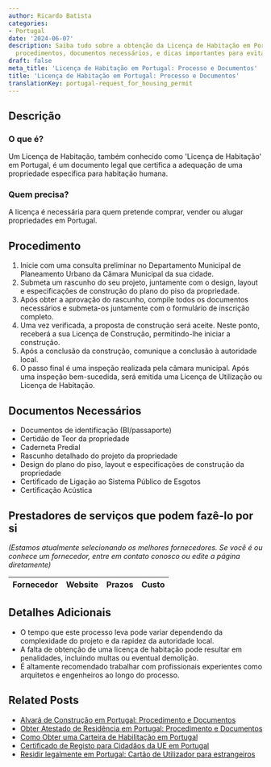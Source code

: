 ```yaml
---
author: Ricardo Batista
categories:
- Portugal
date: '2024-06-07'
description: Saiba tudo sobre a obtenção da Licença de Habitação em Portugal, incluindo
  procedimentos, documentos necessários, e dicas importantes para evitar penalidades.
draft: false
meta_title: 'Licença de Habitação em Portugal: Processo e Documentos'
title: 'Licença de Habitação em Portugal: Processo e Documentos'
translationKey: portugal-request_for_housing_permit
---
```




## Descrição
### O que é?
Um Licença de Habitação, também conhecido como 'Licença de Habitação' em Portugal, é um documento legal que certifica a adequação de uma propriedade específica para habitação humana.
### Quem precisa?
A licença é necessária para quem pretende comprar, vender ou alugar propriedades em Portugal.

## Procedimento
1. Inicie com uma consulta preliminar no Departamento Municipal de Planeamento Urbano da Câmara Municipal da sua cidade.
2. Submeta um rascunho do seu projeto, juntamente com o design, layout e especificações de construção do plano do piso da propriedade.
3. Após obter a aprovação do rascunho, compile todos os documentos necessários e submeta-os juntamente com o formulário de inscrição completo.
4. Uma vez verificada, a proposta de construção será aceite. Neste ponto, receberá a sua Licença de Construção, permitindo-lhe iniciar a construção.
5. Após a conclusão da construção, comunique a conclusão à autoridade local.
6. O passo final é uma inspeção realizada pela câmara municipal. Após uma inspeção bem-sucedida, será emitida uma Licença de Utilização ou Licença de Habitação.

## Documentos Necessários
- Documentos de identificação (BI/passaporte)
- Certidão de Teor da propriedade
- Caderneta Predial
- Rascunho detalhado do projeto da propriedade
- Design do plano do piso, layout e especificações de construção da propriedade
- Certificado de Ligação ao Sistema Público de Esgotos
- Certificação Acústica

## Prestadores de serviços que podem fazê-lo por si
_(Estamos atualmente selecionando os melhores fornecedores. Se você é ou conhece um fornecedor, entre em contato conosco ou edite a página diretamente)_

| Fornecedor      |     Website     |     Prazos       |       Custo      |
| --------------- | --------------- |  :-------------: | :-------------: |

## Detalhes Adicionais
- O tempo que este processo leva pode variar dependendo da complexidade do projeto e da rapidez da autoridade local.
- A falta de obtenção de uma licença de habitação pode resultar em penalidades, incluindo multas ou eventual demolição.
- É altamente recomendado trabalhar com profissionais experientes como arquitetos e engenheiros ao longo do processo.


## Related Posts

- [Alvará de Construção em Portugal: Procedimento e Documentos](https://tramitit.com/pt/guides/portugal/pedido_de_licenca_de_construcao/)
- [Obter Atestado de Residência em Portugal: Procedimento e Documentos](https://tramitit.com/pt/guides/portugal/pedido_de_atestado_de_residencia/)
- [Como Obter uma Carteira de Habilitação em Portugal](https://tramitit.com/pt/guides/portugal/pedido_de_carta_de_conducao/)
- [Certificado de Registo para Cidadãos da UE em Portugal](https://tramitit.com/pt/guides/portugal/pedido_de_certificado_de_registo_de_cidadao_da_uniao_europeia/)
- [Residir legalmente em Portugal: Cartão de Utilizador para estrangeiros](https://tramitit.com/pt/guides/portugal/pedido_de_cartao_de_utente_para_estrangeiros/)